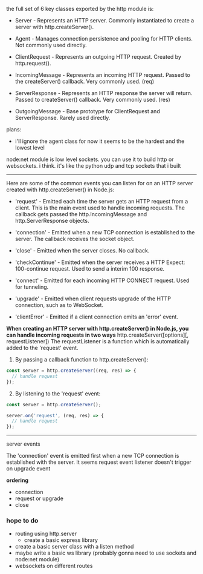  the full set of 6 key classes exported by the http module is:


- Server - Represents an HTTP server. Commonly instantiated to create a server with http.createServer().

- Agent - Manages connection persistence and pooling for HTTP clients. Not commonly used directly.

- ClientRequest - Represents an outgoing HTTP request. Created by http.request().

- IncomingMessage - Represents an incoming HTTP request. Passed to the createServer() callback. Very commonly used. (req)

- ServerResponse - Represents an HTTP response the server will return. Passed to createServer() callback. Very commonly used.  (res)

- OutgoingMessage - Base prototype for ClientRequest and ServerResponse. Rarely used directly.

plans:

- i'll ignore the agent class for now it seems to be the hardest and the lowest level 

node:net module is low level sockets. you can use it to build http or websockets. i think. it's like the python udp and tcp sockets that i built 





------------
 Here are some of the common events you can listen for on an HTTP server created with http.createServer() in Node.js:

- 'request' - Emitted each time the server gets an HTTP request from a client. This is the main event used to handle incoming requests. The callback gets passed the http.IncomingMessage and http.ServerResponse objects.

- 'connection' - Emitted when a new TCP connection is established to the server. The callback receives the socket object.

- 'close' - Emitted when the server closes. No callback.

- 'checkContinue' - Emitted when the server receives a HTTP Expect: 100-continue request. Used to send a interim 100 response.

- 'connect' - Emitted for each incoming HTTP CONNECT request. Used for tunneling. 

- 'upgrade' - Emitted when client requests upgrade of the HTTP connection, such as to WebSocket.

- 'clientError' - Emitted if a client connection emits an 'error' event. 


**When creating an HTTP server with http.createServer() in Node.js, you can handle incoming requests in two ways**
http.createServer([options][, requestListener])
The requestListener is a function which is automatically added to the 'request' event.
1. By passing a callback function to http.createServer():

```js
const server = http.createServer((req, res) => {
  // handle request
});
```

2. By listening to the 'request' event: 

```js
const server = http.createServer();

server.on('request', (req, res) => {
  // handle request
});
```


----

server events 

The 'connection' event is emitted first when a new TCP connection is established with the server. 
It seems request event listener doesn't trigger on upgrade event

**ordering**
- connection 
- request or upgrade
- close 

### hope to do
- routing using http.server
    - create a basic express library 
- create a basic server class with a listen method
- maybe write a basic ws library (probably gonna need to use sockets and node:net module)
- websockets on different routes
